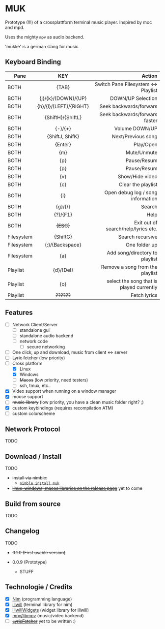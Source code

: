 MUK
====

Prototype (!!!) of a crossplattform terminal music player.
Inspired by moc and mpd.

Uses the mighty `mpv` as audio backend.

'mukke' is a german slang for music.


Keyboard Binding
----------------



|     Pane       |    KEY     | Action  |
| ------------- |:-------------:| -----:|
| BOTH | {TAB}  | Switch Pane Filesystem <-> Playlist |
| BOTH | {j}/{k}/{DOWN}/{UP} | DOWN/UP Selection |
| BOTH | {h}/{l}/{LEFT}/{RIGHT} | Seek backwards/forwars |
| BOTH | {ShiftH}/{ShiftL} | Seek backwards/forwars faster |
| BOTH | {-}/{+} | Volume DOWN/UP |
| BOTH | {ShiftJ, ShifK} | Next/Previous song |
| BOTH | {Enter} | Play/Open |
| BOTH | {m} | Mute/Unmute |
| BOTH | {p} | Pause/Resum |
| BOTH | {p} | Pause/Resum |
| BOTH | {v} | Show/Hide video |
| BOTH | {c} | Clear the playlist |
| BOTH | {i} | Open debug log / song information |
| BOTH | {g}/{/}| Search |
| BOTH | {?}/{F1} | Help |
| BOTH | ~~{ESC}~~ | Exit out of search/help/lyrics etc. |
| Filesystem | {ShiftG} | Search recursive |
| Filesystem | {:}/{Backspace} | One folder up |
| Filesystem | {a} | Add song/directory to playlist |
| Playlist | {d}/{Del} | Remove a song from the playlist |
| Playlist | {o} | select the song that is played currently |
| Playlist | ~~??????~~ | Fetch lyrics |



Features
-------

- [ ] Network Client/Server
  - [ ] standalone gui
  - [ ] standalone audio backend
  - [ ] network code
    - [ ] secure networking
- [ ] One click, up and download, music from client <-> server
- [ ] ~~Lyric fetcher~~ (low priority)
- [ ] Cross platform
  - [x] Linux
  - [x] Windows
  - [ ] ~~Macos~~ (low priority, need testers)
  - [ ] ssh, tmux, etc..
- [x] Video support when running on a window manager
- [x] mouse support
- [ ] ~~music library~~ (low priority, you have a clean music folder right? ;)
- [x] custom keybindings (requires recompilation ATM)
- [ ] custom colorscheme

Network Protocol
----------------

TODO

Download / Install
---------

TODO
- ~~install via nimble:~~
  - ~~`nimble install muk`~~
- ~~[linux, windows, macos libraries on the release page]()~~ yet to come

Build from source
-----------------

TODO

Changelog
--------

TODO
- ~~0.1.0 (First usable version)~~

- 0.0.9 (Prototype)
  - STUFF

Technologie / Credits
-----------

- [x] [Nim](https://nim-lang.org/) (programming language)
- [x] [illwill](https://github.com/johnnovak/illwill) (terminal library for nim)
- [x] [illwillWidgets](https://github.com/enthus1ast/illwillWidgets) (widget library for illwill)
- [x] [mpv/libmpv](https://github.com/mpv-player/mpv) (music/video backend)
- [ ] ~~[LyricFetcher]()~~ yet to be written :)
